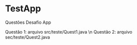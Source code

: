 # TestApp

Questões Desafio App

Questão 1: arquivo src/teste/Quest1.java
\n
Questão 2: arquivo sec/teste/Quest2.java
